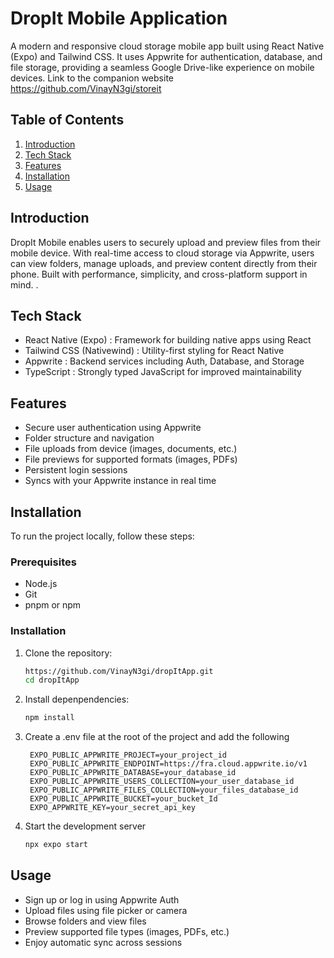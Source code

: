 # DropIt Mobile Application

A modern and responsive cloud storage mobile app built using React Native (Expo) and Tailwind CSS. It uses Appwrite for authentication, database, and file storage, providing a seamless Google Drive-like experience on mobile devices.
Link to the companion website https://github.com/VinayN3gi/storeit


## <a name="table">Table of Contents</a>

1. [Introduction](#introduction)
2. [Tech Stack](#tech-stack)
3. [Features](#features)
4. [Installation](#installation)
5. [Usage](#usage)

## Introduction
DropIt Mobile enables users to securely upload and preview files from their mobile device. With real-time access to cloud storage via Appwrite, users can view folders, manage uploads, and preview content directly from their phone. Built with performance, simplicity, and cross-platform support in mind.
.

## <a name="tech-stack">Tech Stack</a>

- React Native (Expo) : Framework for building native apps using React
- Tailwind CSS (Nativewind) : Utility-first styling for React Native
- Appwrite : Backend services including Auth, Database, and Storage
- TypeScript : Strongly typed JavaScript for improved maintainability





## <a name="features">Features</a>

- Secure user authentication using Appwrite
- Folder structure and navigation
- File uploads from device (images, documents, etc.)
- File previews for supported formats (images, PDFs)
- Persistent login sessions
- Syncs with your Appwrite instance in real time

## <a name="installation">Installation</a>

To run the project locally, follow these steps:

### Prerequisites

- Node.js
- Git
- pnpm or npm

### Installation

1. Clone the repository:

   ```bash
   https://github.com/VinayN3gi/dropItApp.git
   cd dropItApp
2. Install depenpendencies:
    ```bash
    npm install
3. Create a .env file at the root of the project and add the following
   ```env
    EXPO_PUBLIC_APPWRITE_PROJECT=your_project_id
    EXPO_PUBLIC_APPWRITE_ENDPOINT=https://fra.cloud.appwrite.io/v1
    EXPO_PUBLIC_APPWRITE_DATABASE=your_database_id
    EXPO_PUBLIC_APPWRITE_USERS_COLLECTION=your_user_database_id
    EXPO_PUBLIC_APPWRITE_FILES_COLLECTION=your_files_database_id
    EXPO_PUBLIC_APPWRITE_BUCKET=your_bucket_Id
    EXPO_APPWRITE_KEY=your_secret_api_key
5. Start the development server
    ```bash
    npx expo start
    
## <a name="usage">Usage</a>
- Sign up or log in using Appwrite Auth
- Upload files using file picker or camera
- Browse folders and view files
- Preview supported file types (images, PDFs, etc.)
- Enjoy automatic sync across sessions

